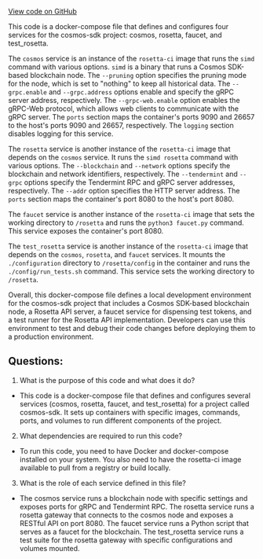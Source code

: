 [View code on GitHub](https://github.com/cosmos/cosmos-sdk.git/contrib/rosetta/docker-compose.yaml)

This code is a docker-compose file that defines and configures four services for the cosmos-sdk project: cosmos, rosetta, faucet, and test_rosetta.

The `cosmos` service is an instance of the `rosetta-ci` image that runs the `simd` command with various options. `simd` is a binary that runs a Cosmos SDK-based blockchain node. The `--pruning` option specifies the pruning mode for the node, which is set to "nothing" to keep all historical data. The `--grpc.enable` and `--grpc.address` options enable and specify the gRPC server address, respectively. The `--grpc-web.enable` option enables the gRPC-Web protocol, which allows web clients to communicate with the gRPC server. The `ports` section maps the container's ports 9090 and 26657 to the host's ports 9090 and 26657, respectively. The `logging` section disables logging for this service.

The `rosetta` service is another instance of the `rosetta-ci` image that depends on the `cosmos` service. It runs the `simd rosetta` command with various options. The `--blockchain` and `--network` options specify the blockchain and network identifiers, respectively. The `--tendermint` and `--grpc` options specify the Tendermint RPC and gRPC server addresses, respectively. The `--addr` option specifies the HTTP server address. The `ports` section maps the container's port 8080 to the host's port 8080.

The `faucet` service is another instance of the `rosetta-ci` image that sets the working directory to `/rosetta` and runs the `python3 faucet.py` command. This service exposes the container's port 8080.

The `test_rosetta` service is another instance of the `rosetta-ci` image that depends on the `cosmos`, `rosetta`, and `faucet` services. It mounts the `./configuration` directory to `/rosetta/config` in the container and runs the `./config/run_tests.sh` command. This service sets the working directory to `/rosetta`.

Overall, this docker-compose file defines a local development environment for the cosmos-sdk project that includes a Cosmos SDK-based blockchain node, a Rosetta API server, a faucet service for dispensing test tokens, and a test runner for the Rosetta API implementation. Developers can use this environment to test and debug their code changes before deploying them to a production environment.
## Questions: 
 1. What is the purpose of this code and what does it do?
- This code is a docker-compose file that defines and configures several services (cosmos, rosetta, faucet, and test_rosetta) for a project called cosmos-sdk. It sets up containers with specific images, commands, ports, and volumes to run different components of the project.

2. What dependencies are required to run this code?
- To run this code, you need to have Docker and docker-compose installed on your system. You also need to have the rosetta-ci image available to pull from a registry or build locally.

3. What is the role of each service defined in this file?
- The cosmos service runs a blockchain node with specific settings and exposes ports for gRPC and Tendermint RPC. The rosetta service runs a rosetta gateway that connects to the cosmos node and exposes a RESTful API on port 8080. The faucet service runs a Python script that serves as a faucet for the blockchain. The test_rosetta service runs a test suite for the rosetta gateway with specific configurations and volumes mounted.